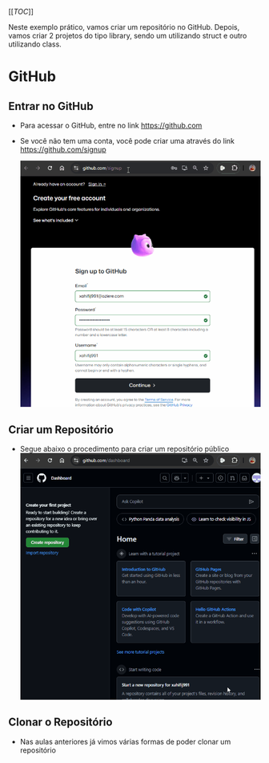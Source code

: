 [[_TOC_]]

Neste exemplo prático, vamos criar um repositório no GitHub. Depois, vamos criar 2 projetos do tipo library, sendo um utilizando struct e outro utilizando class.

# GitHub

## Entrar no GitHub

- Para acessar o GitHub, entre no link https://github.com
- Se você não tem uma conta, você pode criar uma através do link https://github.com/signup

  ![animacao.gif](/.attachments/animacao-0bc9f4eb-abf3-4d2c-af39-321def9cdfce.gif)

## Criar um Repositório

- Segue abaixo o procedimento para criar um repositório público
  ![animacao.gif](/.attachments/animacao-bfba3c71-5c70-4841-8b5b-1b61e7b29c32.gif)

## Clonar o Repositório

- Nas aulas anteriores já vimos várias formas de poder clonar um repositório